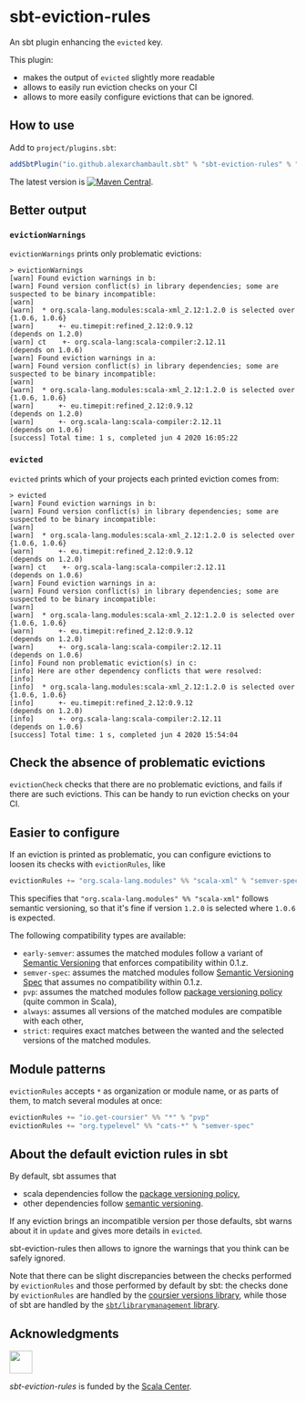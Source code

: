 # sbt-eviction-rules

An sbt plugin enhancing the `evicted` key.

This plugin:
- makes the output of `evicted` slightly more readable
- allows to easily run eviction checks on your CI
- allows to more easily configure evictions that can be ignored.

## How to use

Add to `project/plugins.sbt`:
```scala
addSbtPlugin("io.github.alexarchambault.sbt" % "sbt-eviction-rules" % "0.1.0")
```
The latest version is [![Maven Central](https://img.shields.io/maven-central/v/io.github.alexarchambault.sbt/sbt-eviction-rules-dummy_2.12.svg)](https://maven-badges.herokuapp.com/maven-central/io.github.alexarchambault.sbt/sbt-eviction-rules-dummy_2.12).

## Better output

### `evictionWarnings`

`evictionWarnings` prints only problematic evictions:

```
> evictionWarnings
[warn] Found eviction warnings in b:
[warn] Found version conflict(s) in library dependencies; some are suspected to be binary incompatible:
[warn]
[warn] 	* org.scala-lang.modules:scala-xml_2.12:1.2.0 is selected over {1.0.6, 1.0.6}
[warn] 	    +- eu.timepit:refined_2.12:0.9.12                     (depends on 1.2.0)
[warn] ct    +- org.scala-lang:scala-compiler:2.12.11              (depends on 1.0.6)
[warn] Found eviction warnings in a:
[warn] Found version conflict(s) in library dependencies; some are suspected to be binary incompatible:
[warn]
[warn] 	* org.scala-lang.modules:scala-xml_2.12:1.2.0 is selected over {1.0.6, 1.0.6}
[warn] 	    +- eu.timepit:refined_2.12:0.9.12                     (depends on 1.2.0)
[warn] 	    +- org.scala-lang:scala-compiler:2.12.11              (depends on 1.0.6)
[success] Total time: 1 s, completed jun 4 2020 16:05:22
```

### `evicted`

`evicted` prints which of your projects each printed eviction comes from:

```
> evicted
[warn] Found eviction warnings in b:
[warn] Found version conflict(s) in library dependencies; some are suspected to be binary incompatible:
[warn]
[warn] 	* org.scala-lang.modules:scala-xml_2.12:1.2.0 is selected over {1.0.6, 1.0.6}
[warn] 	    +- eu.timepit:refined_2.12:0.9.12                     (depends on 1.2.0)
[warn] ct    +- org.scala-lang:scala-compiler:2.12.11              (depends on 1.0.6)
[warn] Found eviction warnings in a:
[warn] Found version conflict(s) in library dependencies; some are suspected to be binary incompatible:
[warn]
[warn] 	* org.scala-lang.modules:scala-xml_2.12:1.2.0 is selected over {1.0.6, 1.0.6}
[warn] 	    +- eu.timepit:refined_2.12:0.9.12                     (depends on 1.2.0)
[warn] 	    +- org.scala-lang:scala-compiler:2.12.11              (depends on 1.0.6)
[info] Found non problematic eviction(s) in c:
[info] Here are other dependency conflicts that were resolved:
[info]
[info] 	* org.scala-lang.modules:scala-xml_2.12:1.2.0 is selected over {1.0.6, 1.0.6}
[info] 	    +- eu.timepit:refined_2.12:0.9.12                     (depends on 1.2.0)
[info] 	    +- org.scala-lang:scala-compiler:2.12.11              (depends on 1.0.6)
[success] Total time: 1 s, completed jun 4 2020 15:54:04
```

## Check the absence of problematic evictions

`evictionCheck` checks that there are no problematic evictions, and fails if there are such evictions.
This can be handy to run eviction checks on your CI.

## Easier to configure

If an eviction is printed as problematic, you can configure evictions to loosen
its checks with `evictionRules`, like

```scala
evictionRules += "org.scala-lang.modules" %% "scala-xml" % "semver-spec"
```

This specifies that `"org.scala-lang.modules" %% "scala-xml"` follows
semantic versioning, so that it's fine if version `1.2.0` is selected
where `1.0.6` is expected.

The following compatibility types are available:
- `early-semver`: assumes the matched modules follow a variant of [Semantic Versioning](https://semver.org) that enforces compatibility within 0.1.z.
- `semver-spec`: assumes the matched modules follow [Semantic Versioning Spec](https://semver.org) that assumes no compatibility within 0.1.z.
- `pvp`: assumes the matched modules follow [package versioning policy](https://pvp.haskell.org) (quite common in Scala),
- `always`: assumes all versions of the matched modules are compatible with each other,
- `strict`: requires exact matches between the wanted and the selected versions of the matched modules.

## Module patterns

`evictionRules` accepts `*` as organization or module name, or as parts of them, to match several modules at once:

```scala
evictionRules += "io.get-coursier" %% "*" % "pvp"
evictionRules += "org.typelevel" %% "cats-*" % "semver-spec"
```

## About the default eviction rules in sbt

By default, sbt assumes that
- scala dependencies follow the [package versioning policy](https://pvp.haskell.org),
- other dependencies follow [semantic versioning](https://semver.org).

If any eviction brings an incompatible version per those defaults, sbt warns about it in `update`
and gives more details in `evicted`.

sbt-eviction-rules then allows to ignore the warnings that you think can be safely ignored.

Note that there can be slight discrepancies between the checks
performed by `evictionRules` and those performed by default by sbt:
the checks done by `evictionRules` are handled by the
[coursier versions library](https://github.com/coursier/versions), while those
of sbt are handled by the [`sbt/librarymanagement` library](https://github.com/sbt/librarymanagement).

## Acknowledgments

<img src="https://scala.epfl.ch/resources/img/scala-center-swirl.png" width="40px" />

*sbt-eviction-rules* is funded by the [Scala Center](https://scala.epfl.ch).
